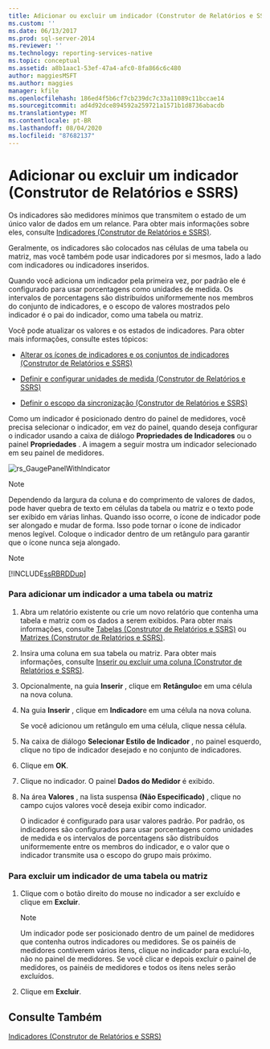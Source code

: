 ```yaml
---
title: Adicionar ou excluir um indicador (Construtor de Relatórios e SSRS) | Microsoft Docs
ms.custom: ''
ms.date: 06/13/2017
ms.prod: sql-server-2014
ms.reviewer: ''
ms.technology: reporting-services-native
ms.topic: conceptual
ms.assetid: a8b1aac1-53ef-47a4-afc0-8fa866c6c480
author: maggiesMSFT
ms.author: maggies
manager: kfile
ms.openlocfilehash: 186ed4f5b6cf7cb239dc7c33a11089c11bccae14
ms.sourcegitcommit: ad4d92dce894592a259721a1571b1d8736abacdb
ms.translationtype: MT
ms.contentlocale: pt-BR
ms.lasthandoff: 08/04/2020
ms.locfileid: "87682137"
---
```

# <a name="add-or-delete-an-indicator-report-builder-and-ssrs"></a>Adicionar ou excluir um indicador (Construtor de Relatórios e SSRS)
  Os indicadores são medidores mínimos que transmitem o estado de um único valor de dados em um relance. Para obter mais informações sobre eles, consulte [Indicadores &#40;Construtor de Relatórios e SSRS&#41;](indicators-report-builder-and-ssrs.md).  
  
 Geralmente, os indicadores são colocados nas células de uma tabela ou matriz, mas você também pode usar indicadores por si mesmos, lado a lado com indicadores ou indicadores inseridos.  
  
 Quando você adiciona um indicador pela primeira vez, por padrão ele é configurado para usar porcentagens como unidades de medida. Os intervalos de porcentagens são distribuídos uniformemente nos membros do conjunto de indicadores, e o escopo de valores mostrados pelo indicador é o pai do indicador, como uma tabela ou matriz.  
  
 Você pode atualizar os valores e os estados de indicadores. Para obter mais informações, consulte estes tópicos:  
  
-   [Alterar os ícones de indicadores e os conjuntos de indicadores &#40;Construtor de Relatórios e SSRS&#41;](change-indicator-icons-and-indicator-sets-report-builder-and-ssrs.md)  
  
-   [Definir e configurar unidades de medida &#40;Construtor de Relatórios e SSRS&#41;](set-and-configure-measurement-units-report-builder-and-ssrs.md)  
  
-   [Definir o escopo da sincronização &#40;Construtor de Relatórios e SSRS&#41;](set-synchronization-scope-report-builder-and-ssrs.md)  
  
 Como um indicador é posicionado dentro do painel de medidores, você precisa selecionar o indicador, em vez do painel, quando deseja configurar o indicador usando a caixa de diálogo **Propriedades de Indicadores** ou o painel **Propriedades** . A imagem a seguir mostra um indicador selecionado em seu painel de medidores.  
  
 ![rs_GaugePanelWithIndicator](../media/rs-gaugepanelwithindicator.gif "rs_GaugePanelWithIndicator")  
  
> [!NOTE]  
>  Dependendo da largura da coluna e do comprimento de valores de dados, pode haver quebra de texto em células da tabela ou matriz e o texto pode ser exibido em várias linhas. Quando isso ocorre, o ícone de indicador pode ser alongado e mudar de forma. Isso pode tornar o ícone de indicador menos legível. Coloque o indicador dentro de um retângulo para garantir que o ícone nunca seja alongado.  
  
> [!NOTE]  
>  [!INCLUDE[ssRBRDDup](../../includes/ssrbrddup-md.md)]  
  
### <a name="to-add-an-indicator-to-a-table-or-matrix"></a>Para adicionar um indicador a uma tabela ou matriz  
  
1.  Abra um relatório existente ou crie um novo relatório que contenha uma tabela e matriz com os dados a serem exibidos. Para obter mais informações, consulte [Tabelas &#40;Construtor de Relatórios e SSRS&#41;](tables-report-builder-and-ssrs.md) ou [Matrizes &#40;Construtor de Relatórios e SSRS&#41;](create-a-matrix-report-builder-and-ssrs.md).  
  
2.  Insira uma coluna em sua tabela ou matriz. Para obter mais informações, consulte [Inserir ou excluir uma coluna &#40;Construtor de Relatórios e SSRS&#41;](insert-or-delete-a-column-report-builder-and-ssrs.md).  
  
3.  Opcionalmente, na guia **Inserir** , clique em **Retângulo**e em uma célula na nova coluna.  
  
4.  Na guia **Inserir** , clique em **Indicador**e em uma célula na nova coluna.  
  
     Se você adicionou um retângulo em uma célula, clique nessa célula.  
  
5.  Na caixa de diálogo **Selecionar Estilo de Indicador** , no painel esquerdo, clique no tipo de indicador desejado e no conjunto de indicadores.  
  
6.  Clique em **OK**.  
  
7.  Clique no indicador. O painel **Dados do Medidor** é exibido.  
  
8.  Na área **Valores** , na lista suspensa **(Não Especificado)** , clique no campo cujos valores você deseja exibir como indicador.  
  
     O indicador é configurado para usar valores padrão. Por padrão, os indicadores são configurados para usar porcentagens como unidades de medida e os intervalos de porcentagens são distribuídos uniformemente entre os membros do indicador, e o valor que o indicador transmite usa o escopo do grupo mais próximo.  
  
### <a name="to-delete-an-indicator-to-a-table-or-matrix"></a>Para excluir um indicador de uma tabela ou matriz  
  
1.  Clique com o botão direito do mouse no indicador a ser excluído e clique em **Excluir**.  
  
    > [!NOTE]  
    >  Um indicador pode ser posicionado dentro de um painel de medidores que contenha outros indicadores ou medidores. Se os painéis de medidores contiverem vários itens, clique no indicador para excluí-lo, não no painel de medidores. Se você clicar e depois excluir o painel de medidores, os painéis de medidores e todos os itens neles serão excluídos.  
  
2.  Clique em **Excluir**.  
  
## <a name="see-also"></a>Consulte Também  
 [Indicadores &#40;Construtor de Relatórios e SSRS&#41;](indicators-report-builder-and-ssrs.md)  
  
  
